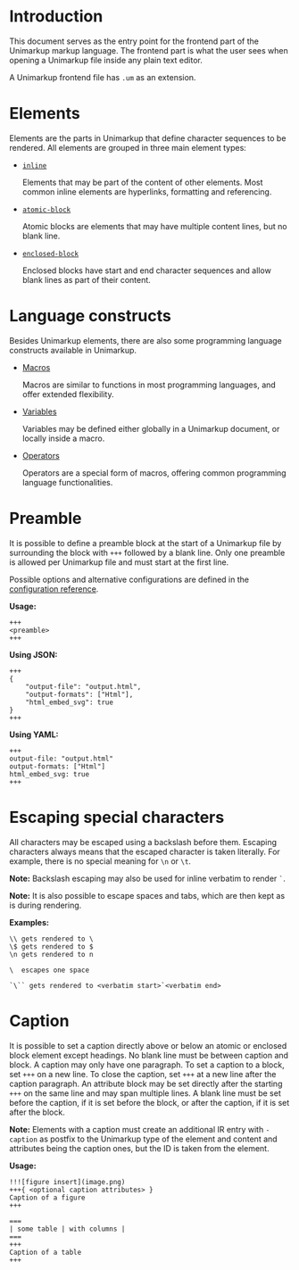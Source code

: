 # Introduction

This document serves as the entry point for the frontend part of the Unimarkup markup language. 
The frontend part is what the user sees when opening a Unimarkup file inside any plain text editor.

A Unimarkup frontend file has `.um` as an extension.

# Elements

Elements are the parts in Unimarkup that define character sequences to be rendered.
All elements are grouped in three main element types:

- [`inline`](Inlines.md)

  Elements that may be part of the content of other elements.
  Most common inline elements are hyperlinks, formatting and referencing.

- [`atomic-block`](AtomicBlocks.md)

  Atomic blocks are elements that may have multiple content lines, but no blank line.

- [`enclosed-block`](EnclosedBlocks.md)

  Enclosed blocks have start and end character sequences and allow blank lines as part of their content.

# Language constructs

Besides Unimarkup elements, there are also some programming language constructs available in Unimarkup.

- [Macros](Macros.md)

  Macros are similar to functions in most programming languages, and offer extended flexibility.

- [Variables](Variables.md)

  Variables may be defined either globally in a Unimarkup document, or locally inside a macro.

- [Operators](Operators.md)

  Operators are a special form of macros, offering common programming language functionalities.

# Preamble

It is possible to define a preamble block at the start of a Unimarkup file by surrounding the block with `+++`
followed by a blank line. Only one preamble is allowed per Unimarkup file and must start at the first line.

Possible options and alternative configurations are defined in the [configuration reference](../Configuration_Reference.md).

**Usage:**

```
+++
<preamble>
+++
```

**Using JSON:**

```
+++
{
    "output-file": "output.html",
    "output-formats": ["Html"],
    "html_embed_svg": true
}
+++
```

**Using YAML:**

```
+++
output-file: "output.html"
output-formats: ["Html"]
html_embed_svg: true
+++
```

# Escaping special characters

All characters may be escaped using a backslash before them.
Escaping characters always means that the escaped character is taken literally.
For example, there is no special meaning for `\n` or `\t`.

**Note:** Backslash escaping may also be used for inline verbatim to render `` ` ``.

**Note:** It is also possible to escape spaces and tabs, which are then kept as is during rendering.

**Examples:**

```
\\ gets rendered to \
\$ gets rendered to $
\n gets rendered to n

\  escapes one space

`\`` gets rendered to <verbatim start>`<verbatim end>
```

# Caption

It is possible to set a caption directly above or below an atomic or enclosed block element except headings. No blank line must be between caption and block.
A caption may only have one paragraph.
To set a caption to a block, set `+++` on a new line. To close the caption, set `+++` at a new line after the caption paragraph.
An attribute block may be set directly after the starting `+++` on the same line and may span multiple lines.
A blank line must be set before the caption, if it is set before the block, or after the caption, if it is set after the block.

**Note:** Elements with a caption must create an additional IR entry with `-caption` as postfix to the Unimarkup type of the element and content and attributes being the caption ones, but the ID is taken from the element.

**Usage:**

```
!!![figure insert](image.png)
+++{ <optional caption attributes> }
Caption of a figure
+++

===
| some table | with columns |
===
+++
Caption of a table
+++
```

